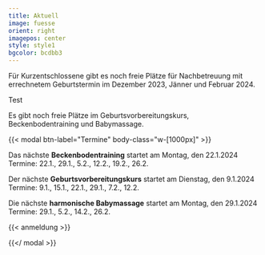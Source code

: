 ```yaml
---
title: Aktuell
image: fuesse
orient: right
imagepos: center
style: style1
bgcolor: bcdbb3
---
```

Für Kurzentschlossene gibt es noch freie Plätze für Nachbetreuung mit errechnetem Geburtstermin im Dezember 2023, Jänner und Februar 2024.

Test

Es gibt noch freie Plätze im Geburtsvorbereitungskurs, Beckenbodentraining und Babymassage.

{{< modal btn-label="Termine" body-class="w-\[1000px]" >}}

Das nächste **Beckenbodentraining** startet am Montag, den 22.1.2024\
Termine: 22.1., 29.1., 5.2., 12.2., 19.2., 26.2.

Der nächste **Geburtsvorbereitungskurs** startet am Dienstag, den 9.1.2024\
Termine: 9.1., 15.1., 22.1., 29.1., 7.2., 12.2.

Die nächste **harmonische Babymassage** startet am Montag, den 29.1.2024\
Termine: 29.1., 5.2., 14.2., 26.2.

{{< anmeldung >}}

{{</ modal >}}